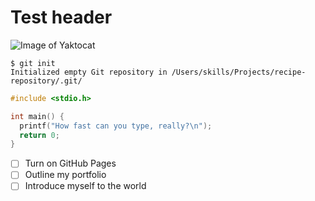 # Test header
![Image of Yaktocat](https://octodex.github.com/images/yaktocat.png)
```
$ git init
Initialized empty Git repository in /Users/skills/Projects/recipe-repository/.git/
```
``` c
#include <stdio.h>

int main() {
  printf("How fast can you type, really?\n");
  return 0;
}
```
- [ ] Turn on GitHub Pages
- [ ] Outline my portfolio
- [ ] Introduce myself to the world
